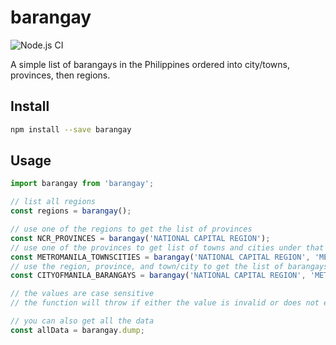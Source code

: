 # barangay

![Node.js CI](https://github.com/genediazjr/barangay/actions/workflows/build.yml/badge.svg)

A simple list of barangays in the Philippines ordered into city/towns, provinces, then regions.

## Install

```sh
npm install --save barangay
```

## Usage

```js
import barangay from 'barangay';

// list all regions
const regions = barangay();

// use one of the regions to get the list of provinces
const NCR_PROVINCES = barangay('NATIONAL CAPITAL REGION');
// use one of the provinces to get list of towns and cities under that province
const METROMANILA_TOWNSCITIES = barangay('NATIONAL CAPITAL REGION', 'METRO MANILA');
// use the region, province, and town/city to get the list of barangays
const CITYOFMANILA_BARANGAYS = barangay('NATIONAL CAPITAL REGION', 'METRO MANILA', 'CITY OF MANILA');

// the values are case sensitive
// the function will throw if either the value is invalid or does not exist

// you can also get all the data
const allData = barangay.dump;
```
